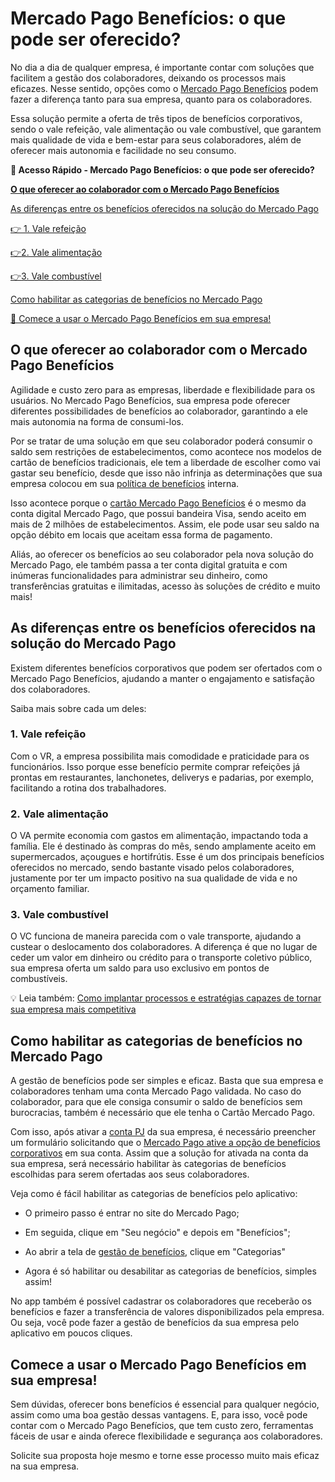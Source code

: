 # Mercado Pago Benefícios: o que pode ser oferecido?

No dia a dia de qualquer empresa, é importante contar com soluções que facilitem a gestão dos colaboradores, deixando os processos mais eficazes. Nesse sentido, opções como o [Mercado Pago Benefícios](https://empresas.mercadopago.com.br/mercado-pago-beneficios) podem fazer a diferença tanto para sua empresa, quanto para os colaboradores.

Essa solução permite a oferta de três tipos de benefícios corporativos, sendo o vale refeição, vale alimentação ou vale combustível, que garantem mais qualidade de vida e bem-estar para seus colaboradores, além de oferecer mais autonomia e facilidade no seu consumo.

**💙 Acesso Rápido - Mercado Pago Benefícios: o que pode ser oferecido?**

**[O que oferecer ao colaborador com o Mercado Pago Benefícios](#A)**

[As diferenças entre os benefícios oferecidos na solução do Mercado Pago](#B)

[👉 1. Vale refeição](#C)

[](#D)[👉](#C)[2. Vale alimentação](#D)

[](#E)[👉](#C)[3. Vale combustível](#E)

[Como habilitar as categorias de benefícios no Mercado Pago](#F)

[💙 Comece a usar o Mercado Pago Benefícios em sua empresa!](#G)

[](#)
## **O que oferecer ao colaborador com o Mercado Pago Benefícios**

Agilidade e custo zero para as empresas, liberdade e flexibilidade para os usuários. No Mercado Pago Benefícios, sua empresa pode oferecer diferentes possibilidades de benefícios ao colaborador, garantindo a ele mais autonomia na forma de consumi-los.

Por se tratar de uma solução em que seu colaborador poderá consumir o saldo sem restrições de estabelecimentos, como acontece nos modelos de cartão de benefícios tradicionais, ele tem a liberdade de escolher como vai gastar seu benefício, desde que isso não infrinja as determinações que sua empresa colocou em sua [política de benefícios](https://empresas.mercadopago.com.br/politica-de-beneficios) interna.

Isso acontece porque o [cartão Mercado Pago Benefícios](https://meubolso.mercadopago.com.br/cartao-beneficios-mercado-pago) é o mesmo da conta digital Mercado Pago, que possui bandeira Visa, sendo aceito em mais de 2 milhões de estabelecimentos. Assim, ele pode usar seu saldo na opção débito em locais que aceitam essa forma de pagamento.

Aliás, ao oferecer os benefícios ao seu colaborador pela nova solução do Mercado Pago, ele também passa a ter conta digital gratuita e com inúmeras funcionalidades para administrar seu dinheiro, como transferências gratuitas e ilimitadas, acesso às soluções de crédito e muito mais!

[](#)
## **As diferenças entre os benefícios oferecidos na solução do Mercado Pago**

Existem diferentes benefícios corporativos que podem ser ofertados com o Mercado Pago Benefícios, ajudando a manter o engajamento e satisfação dos colaboradores.

Saiba mais sobre cada um deles:

[](#)
### **1. Vale refeição**

Com o VR, a empresa possibilita mais comodidade e praticidade para os funcionários. Isso porque esse benefício permite comprar refeições já prontas em restaurantes, lanchonetes, deliverys e padarias, por exemplo, facilitando a rotina dos trabalhadores.

[](#)
### **2.** **Vale alimentação**

O VA permite economia com gastos em alimentação, impactando toda a família. Ele é destinado às compras do mês, sendo amplamente aceito em supermercados, açougues e hortifrútis. Esse é um dos principais benefícios oferecidos no mercado, sendo bastante visado pelos colaboradores, justamente por ter um impacto positivo na sua qualidade de vida e no orçamento familiar.

[](#)
### **3.** **Vale combustível**

O VC funciona de maneira parecida com o vale transporte, ajudando a custear o deslocamento dos colaboradores. A diferença é que no lugar de ceder um valor em dinheiro ou crédito para o transporte coletivo público, sua empresa oferta um saldo para uso exclusivo em pontos de combustíveis.

💡 Leia também: [Como implantar processos e estratégias capazes de tornar sua empresa mais competitiva](https://empresas.mercadopago.com.br/guia-pratico-gestao-estrategica)

[](#)
## **Como habilitar as categorias de benefícios no Mercado Pago**

A gestão de benefícios pode ser simples e eficaz. Basta que sua empresa e colaboradores tenham uma conta Mercado Pago validada. No caso do colaborador, para que ele consiga consumir o saldo de benefícios sem burocracias, também é necessário que ele tenha o Cartão Mercado Pago.

Com isso, após ativar a [conta PJ](https://meubolso.mercadopago.com.br/conta-pj-do-mercado-pago) da sua empresa, é necessário preencher um formulário solicitando que o [Mercado Pago ative a opção de benefícios corporativos](https://empresas.mercadopago.com.br/beneficios-corporativos-no-mercado-pago) em sua conta. Assim que a solução for ativada na conta da sua empresa, será necessário habilitar às categorias de benefícios escolhidas para serem ofertadas aos seus colaboradores.

Veja como é fácil habilitar as categorias de benefícios pelo aplicativo:

- O primeiro passo é entrar no site do Mercado Pago;

- Em seguida, clique em "Seu negócio" e depois em "Benefícios";

- Ao abrir a tela de [gestão de benefícios](https://empresas.mercadopago.com.br/gestao-de-beneficios), clique em "Categorias"

- Agora é só habilitar ou desabilitar as categorias de benefícios, simples assim!

No app também é possível cadastrar os colaboradores que receberão os benefícios e fazer a transferência de valores disponibilizados pela empresa. Ou seja, você pode fazer a gestão de benefícios da sua empresa pelo aplicativo em poucos cliques.

[](#)
## **Comece a usar o Mercado Pago Benefícios em sua empresa!**

Sem dúvidas, oferecer bons benefícios é essencial para qualquer negócio, assim como uma boa gestão dessas vantagens. E, para isso, você pode contar com o Mercado Pago Benefícios, que tem custo zero, ferramentas fáceis de usar e ainda oferece flexibilidade e segurança aos colaboradores.

Solicite sua proposta hoje mesmo e torne esse processo muito mais eficaz na sua empresa.